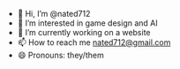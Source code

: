 - 👋 Hi, I’m @nated712
- 👀 I’m interested in game design and AI
- 🌱 I’m currently working on a website
- 📫 How to reach me nated712@gmail.com
- 😄 Pronouns: they/them

<!---
nated712/nated712 is a ✨ special ✨ repository because its `README.md` (this file) appears on your GitHub profile.
You can click the Preview link to take a look at your changes.
--->
